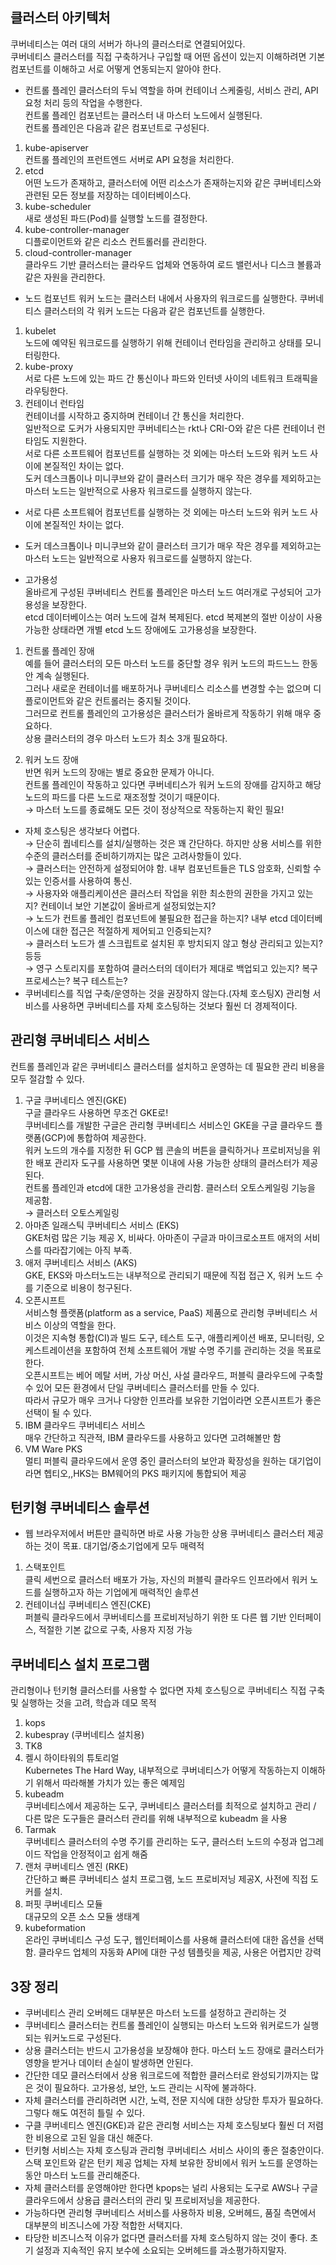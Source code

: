 ## 클러스터 아키텍처
쿠버네티스는 여러 대의 서버가 하나의 클러스터로 연결되어있다.  
쿠버네티스 클러스터를 직접 구축하거나 구입할 때 어떤 옵션이 있는지 이해하려면 기본 컴포넌트를 이해하고 서로 어떻게 연동되는지 알아야 한다.  

- 컨트롤 플레인
클러스터의 두뇌 역할을 하며 컨테이너 스케줄링, 서비스 관리, API 요청 처리 등의 작업을 수행한다.  
컨트롤 플레인 컴포넌트는 클러스터 내 마스터 노드에서 실행된다.  
컨트롤 플레인은 다음과 같은 컴포넌트로 구성된다.  
1. kube-apiserver  
컨트롤 플레인의 프런트엔드 서버로 API 요청을 처리한다.  
2. etcd  
어떤 노드가 존재하고, 클러스터에 어떤 리소스가 존재하는지와 같은 쿠버네티스와 관련된 모든 정보를 저장하는 데이터베이스다.  
3. kube-scheduler  
새로 생성된 파드(Pod)를 실행할 노드를 결정한다.  
4. kube-controller-manager  
디플로이먼트와 같은 리소스 컨트롤러를 관리한다.  
5. cloud-controller-manager  
클라우드 기반 클러스터는 클라우드 업체와 연동하여 로드 밸런서나 디스크 볼륨과 같은 자원을 관리한다.  

- 노드 컴포넌트
워커 노드는 클러스터 내에서 사용자의 워크로드를 실행한다. 쿠버네티스 클러스터의 각 워커 노드는 다음과 같은 컴포넌트를 실행한다.  
1. kubelet  
노드에 예약된 워크로드를 실행하기 위해 컨테이너 런타임을 관리하고 상태를 모니터링한다.  
2. kube-proxy  
서로 다른 노드에 있는 파드 간 통신이나 파드와 인터넷 사이의 네트워크 트래픽을 라우팅한다.  
3. 컨테이너 런타임  
컨테이너를 시작하고 중지하며 컨테이너 간 통신을 처리한다.  
일반적으로 도커가 사용되지만 쿠버네티스는 rkt나 CRI-O와 같은 다른 컨테이너 런타임도 지원한다.  
서로 다른 소프트웨어 컴포넌트를 실행하는 것 외에는 마스터 노드와 워커 노드 사이에 본질적인 차이는 없다.  
도커 데스크톱이나 미니쿠브와 같이 클러스터 크기가 매우 작은 경우를 제외하고는 마스터 노드는 일반적으로 사용자 워크로드를 실행하지 않는다.

- 서로 다른 소프트웨어 컴포넌트를 실행하는 것 외에는 마스터 노드와 워커 노드 사이에 본질적인 차이는 없다.
- 도커 데스크톱이나 미니쿠브와 같이 클러스터 크기가 매우 작은 경우를 제외하고는 마스터 노드는 일반적으로 사용자 워크로드를 실행하지 않는다.

- 고가용성  
올바르게 구성된 쿠버네티스 컨트롤 플레인은 마스터 노드 여러개로 구성되어 고가용성을 보장한다.  
etcd 데이터베이스는 여러 노드에 걸쳐 복제된다. etcd 복제본의 절반 이상이 사용 가능한 상태라면 개별 etcd 노드 장애에도 고가용성을 보장한다.  

1. 컨트롤 플레인 장애  
예를 들어 클러스터의 모든 마스터 노드를 중단할 경우 워커 노드의 파드느느 한동안 계속 실행된다.  
그러나 새로운 컨테이너를 배포하거나 쿠버네티스 리소스를 변경할 수는 없으며 디플로이먼트와 같은 컨트롤러는 중지될 것이다.  
그러므로 컨트롤 플레인의 고가용성은 클러스터가 올바르게 작동하기 위해 매우 중요하다.  
상용 클러스터의 경우 마스터 노드가 최소 3개 필요하다.  

2. 워커 노드 장애  
반면 워커 노드의 장애는 별로 중요한 문제가 아니다.  
컨트롤 플레인이 작동하고 있다면 쿠버네티스가 워커 노드의 장애를 감지하고 해당 노드의 파드를 다른 노드로 재조정할 것이기 때문이다.  
→ 마스터 노드를 종료해도 모든 것이 정상적으로 작동하는지 확인 필요!  

- 자체 호스팅은 생각보다 어렵다.  
→ 단순히 퀍네티스를 설치/실행하는 것은 꽤 간단하다. 하지만 상용 서비스를 위한 수준의 클러스터를 준비하기까지는 많은 고려사항들이 있다.  
→ 클러스터는 안전하게 설정되어야 함. 내부 컴포넌트들은 TLS 암호화, 신뢰할 수 있는 인증서를 사용하여 통신.  
→ 사용자와 애플리케이션은 클러스터 작업을 위한 최소한의 권한을 가지고 있는지? 컨테이너 보안 기본값이 올바르게 설정되었는지?  
→ 노드가 컨트롤 플레인 컴포넌트에 불필요한 접근을 하는지? 내부 etcd 데이터베이스에 대한 접근은 적절하게 제어되고 인증되는지?  
→ 클러스터 노드가 셸 스크립트로 설치된 후 방치되지 않고 형상 관리되고 있는지? 등등  
→ 영구 스토리지를 포함하여 클러스터의 데이터가 제대로 백업되고 있는지? 복구 프로세스는? 복구 테스트는?  
- 쿠버네티스를 직업 구축/운영하는 것을 권장하지 않는다.(자체 호스팅X) 관리형 서비스를 사용하면 쿠버네티스를 자체 호스팅하는 것보다 훨씬 더 경제적이다.  

## 관리형 쿠버네티스 서비스
컨트롤 플레인과 같은 쿠버네티스 클러스터를 설치하고 운영하는 데 필요한 관리 비용을 모두 절감할 수 있다.  
1. 구글 쿠버네티스 엔진(GKE)  
구글 클라우드 사용하면 무조건 GKE로!  
쿠버네티스를 개발한 구글은 관리형 쿠버네티스 서비스인 GKE을 구글 클라우드 플랫폼(GCP)에 통합하여 제공한다.  
워커 노드의 개수를 지정한 뒤 GCP 웹 콘솔의 버튼을 클릭하거나 프로비저닝을 위한 배포 관리자 도구를 사용하면 몇분 이내에 사용 가능한 상태의 클러스터가 제공된다.  
컨트롤 플레인과 etcd에 대한 고가용성을 관리함. 클러스터 오토스케일링 기능을 제공함.  
→ 클러스터 오토스케일링  
2. 아마존 일래스틱 쿠버네티스 서비스 (EKS)  
GKE처럼 많은 기능 제공 X, 비싸다. 아마존이 구글과 마이크로소프트 애저의 서비스를 따라잡기에는 아직 부족.
3. 애저 쿠버네티스 서비스 (AKS)  
GKE, EKS와 마스터노드는 내부적으로 관리되기 때문에 직접 접근 X, 워커 노드 수를 기준으로 비용이 청구된다.
4. 오픈시프트  
서비스형 플랫폼(platform as a service, PaaS) 제품으로 관리형 쿠버네티스 서비스 이상의 역할을 한다.  
이것은 지속형 통합(CI)과 빌드 도구, 테스트 도구, 애플리케이션 배포, 모니터링, 오케스트레이션을 포함하여 전체 소프트웨어 개발 수명 주기를 관리하는 것을 목표로 한다.  
오픈시프트는 베어 메탈 서버, 가상 머신, 사설 클라우드, 퍼블릭 클라우드에 구축할 수 있어 모든 환경에서 단일 쿠버네티스 클러스터를 만들 수 있다.  
따라서 규모가 매우 크거나 다양한 인프라를 보유한 기업이라면 오픈시프트가 좋은 선택이 될 수 있다.  
5. IBM 클라우드 쿠버네티스 서비스  
매우 간단하고 직관적, IBM 클라우드를 사용하고 있다면 고려해볼만 함  
6. VM Ware PKS  
멀티 퍼블릭 클라우드에서 운영 중인 클러스터의 보안과 확장성을 원하는 대기업이라면 헵티오,,HKS는 BM웨어의 PKS 패키지에 통합되어 제공  

## 턴키형 쿠버네티스 솔루션 
- 웹 브라우저에서 버튼만 클릭하면 바로 사용 가능한 상용 쿠버네티스 클러스터 제공하는 것이 목표. 대기업/중소기업에게 모두 매력적  
1. 스택포인트  
클릭 세번으로 클러스터 배포가 가능, 자신의 퍼블릭 클라우드 인프라에서 워커 노드를 실행하고자 하는 기업에게 매력적인 솔루션  
2. 컨테이너십 쿠버네티스 엔진(CKE)  
퍼블릭 클라우드에서 쿠버네티스를 프로비저닝하기 위한 또 다른 웹 기반 인터페이스, 적절한 기본 값으로 구축, 사용자 지정 가능  

## 쿠버네티스 설치 프로그램  
관리형이나 턴키형 클러스터를 사용할 수 없다면 자체 호스팅으로 쿠버네티스 직접 구축 및 실행하는 것을 고려, 학습과 데모 목적  
1. kops
2. kubespray (쿠버네티스 설치용)
3. TK8
4. 켈시 하이타워의 튜토리얼  
Kubernetes The Hard Way, 내부적으로 쿠버네티스가 어떻게 작동하는지 이해하기 위해서 따라해볼 가치가 있는 좋은 예제임
5. kubeadm  
쿠버네티스에서 제공하는 도구, 쿠버네티스 클러스터를 최적으로 설치하고 관리 / 다른 많은 도구들은 클러스터 관리를 위해 내부적으로 kubeadm 을 사용  
6. Tarmak  
쿠버네티스 클러스터의 수명 주기를 관리하는 도구, 클러스터 노드의 수정과 업그레이드 작업을 안정적이고 쉽게 해줌  
7. 랜처 쿠버네티스 엔진 (RKE)  
간단하고 빠른 쿠버네티스 설치 프로그램, 노드 프로비저닝 제공X, 사전에 직접 도커를 설치.  
8. 퍼핏 쿠버네티스 모듈  
대규모의 오픈 소스 모듈 생태계  
9. kubeformation  
온라인 쿠버네티스 구성 도구, 웹인터페이스를 사용해 클러스터에 대한 옵션을 선택함. 클라우드 업체의 자동화 API에 대한 구성 템플릿을 제공, 사용은 어렵지만 강력  

## 3장 정리
- 쿠버네티스 관리 오버헤드 대부분은 마스터 노드를 설정하고 관리하는 것
- 쿠버네티스 클러스터는 컨트롤 플레인이 실행되는 마스터 노드와 워커로드가 실행되는 워커노드로 구성된다.
- 상용 클러스터는 반드시 고가용성을 보장해야 한다. 마스터 노드 장애로 클러스터가 영향을 받거나 데이터 손실이 발생하면 안된다.
- 간단한 데모 클러스터에서 상용 워크로드에 적합한 클러스터로 완성되기까지는 많은 것이 필요하다. 고가용성, 보안, 노드 관리는 시작에 불과하다.
- 자체 클러스터를 관리하려면 시간, 노력, 전문 지식에 대한 상당한 투자가 필요하다. 그렇다 해도 여전히 틀릴 수 있다.
- 구클 쿠버네티스 엔진(GKE)과 같은 관리형 서비스는 자체 호스팅보다 훨씬 더 저렴한 비용으로 고된 일을 대신 해준다.
- 턴키형 서비스는 자체 호스팅과 관리형 쿠버네티스 서비스 사이의 좋은 절충안이다. 스택 포인트와 같은 턴키 제공 업체는 자체 보유한 장비에서 워커 노드를 운영하는 동안 마스터 노드를 관리해준다.
- 자체 클러스터를 운영해야만 한다면 kpops는 널리 사용되는 도구로 AWS나 구글 클라우드에서 상용급 클러스터의 관리 및 프로비저닝을 제공한다.
- 가능하다면 관리형 쿠버네티스 서비스를 사용하자 비용, 오버헤드, 품질 측면에서 대부분의 비즈니스에 가장 적합한 서택지다.
- 타당한 비즈니스적 이유가 없다면 클러스터를 자체 호스팅하지 않는 것이 좋다. 초기 설정과 지속적인 유지 보수에 소요되는 오버헤드를 과소평가하지말자.

